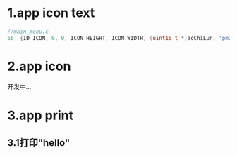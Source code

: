# 1.app icon text



```c
//main_menu.c
66	{ID_ICON, 0, 0, ICON_HEIGHT, ICON_WIDTH, (uint16_t *)acChiLun, "pm2.5_dp"},
```

# 2.app icon

开发中...

# 3.app print

## 3.1打印"hello"




